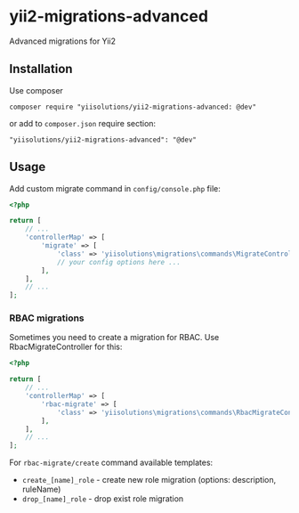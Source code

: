 # yii2-migrations-advanced

Advanced migrations for Yii2

## Installation

Use composer 

```
composer require "yiisolutions/yii2-migrations-advanced: @dev"
```

or add to `composer.json` require section:

```
"yiisolutions/yii2-migrations-advanced": "@dev"
```

## Usage

Add custom migrate command in `config/console.php` file:

```php
<?php

return [
    // ...
    'controllerMap' => [
        'migrate' => [
            'class' => 'yiisolutions\migrations\commands\MigrateController',
            // your config options here ...
        ],
    ],
    // ...
];

```

### RBAC migrations

Sometimes you need to create a migration for RBAC. Use RbacMigrateController for this:
  
```php
<?php

return [
    // ...
    'controllerMap' => [
        'rbac-migrate' => [
            'class' => 'yiisolutions\migrations\commands\RbacMigrateController',
        ],    
    ],
    // ...
];
```

For `rbac-migrate/create` command available templates:

* `create_[name]_role` - create new role migration (options: description, ruleName)
* `drop_[name]_role` - drop exist role migration
